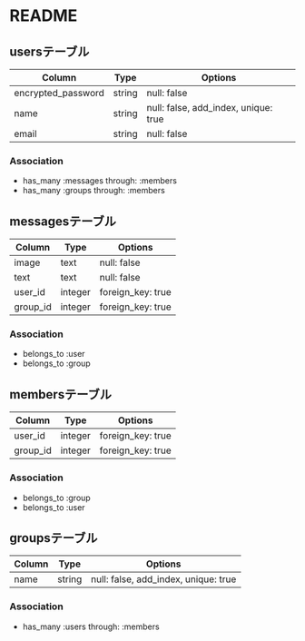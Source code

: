 # README

## usersテーブル
|Column            |Type    |Options                             |
|------------------|--------|------------------------------------|
|encrypted_password|string  |null: false                         |
|name              |string  |null: false, add_index, unique: true|
|email             |string  |null: false                         |

### Association
- has_many :messages through: :members
- has_many :groups through: :members

## messagesテーブル
|Column  |Type   |Options          |
|--------|-------|-----------------|
|image   |text   |null: false      |
|text    |text   |null: false      |
|user_id |integer|foreign_key: true|
|group_id|integer|foreign_key: true|

### Association
- belongs_to :user
- belongs_to :group

## membersテーブル

|Column  |Type   |Options          |
|--------|-------|-----------------|
|user_id |integer|foreign_key: true|
|group_id|integer|foreign_key: true|

### Association
- belongs_to :group
- belongs_to :user

## groupsテーブル

|Column  |Type  |Options                             |
|--------|------|------------------------------------|
|name    |string|null: false, add_index, unique: true|

### Association
- has_many :users through: :members
